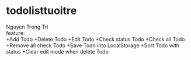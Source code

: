 # todolisttuoitre
Nguyen Trong Tri  
feature:  
    +Add Todo
    +Delete Todo
    +Edit Todo
    +Check status Todo
    +Check all Todo
    +Remove all check Todo
    +Save Todo into LocalStorage
    +Sort Todo with status
    +Clear edit mode when delete Todo
